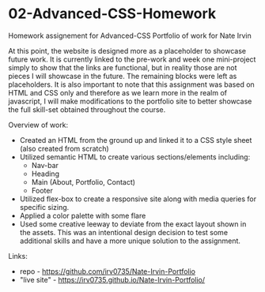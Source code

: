 # 02-Advanced-CSS-Homework
Homework assignement for Advanced-CSS
Portfolio of work for Nate Irvin

At this point, the website is designed more as a placeholder to showcase future work.  It is currently linked to the pre-work and week one mini-project simply to show that the links are functional, but in reality those are not pieces I will showcase in the future.  The remaining blocks were left as placeholders. It is also important to note that this assignment was based on HTML and CSS only and therefore as we learn more in the realm of javascript, I will make modifications to the portfolio site to better showcase the full skill-set obtained throughout the course. 

Overview of work: 
* Created an HTML from the ground up and linked it to a CSS style sheet (also created from scratch)
* Utilized semantic HTML to create various sections/elements including: 
    * Nav-bar
    * Heading
    * Main (About, Portfolio, Contact)
    * Footer
* Utilized flex-box to create a responsive site along with media queries for specific sizing. 
* Applied a color palette with some flare 
* Used some creative leeway to deviate from the exact layout shown in the assets. This was an intentional design decision to test some additional skills and have a more unique solution to the assignment.

Links: 
* repo - https://github.com/irv0735/Nate-Irvin-Portfolio
* "live site" - https://irv0735.github.io/Nate-Irvin-Portfolio/


